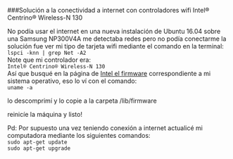 ###Solución a la conectividad a internet con controladores wifi Intel® Centrino® Wireless-N 130

No podía usar el internet en una nueva instalación de Ubuntu 16.04 sobre una Samsung NP300V4A me detectaba redes pero no podía conectarme
la solución fue ver mi tipo de tarjeta wifi
mediante el comando en la terminal:  
```lspci -knn | grep Net -A2 ```  
Note que mi controlador era:  
```Intel® Centrino® Wireless-N 130```  
Así que busqué en la página de [Intel el firmware](https://www-ssl.intel.com/content/www/us/en/support/network-and-i-o/wireless-networking/000005511.html)
correspondiente a mi sistema operativo, eso lo ví con el comando:  
```uname -a ```



lo descomprimí y lo copie a la carpeta /lib/firmware

reinicíe la máquina y listo!

Pd: Por supuesto una vez teniendo conexión a internet actualicé mi computadora mediante los siguientes comandos:  
```sudo apt-get update```  
```sudo apt-get upgrade```
